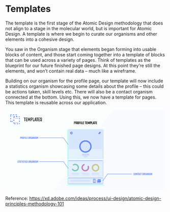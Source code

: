 # Templates

The template is the first stage of the Atomic Design methodology that does not align to a stage in the molecular world, but is important for Atomic Design. A template is where we begin to curate our organisms and other elements into a cohesive design.

You saw in the Organism stage that elements began forming into usable blocks of content, and those start coming together into a template of blocks that can be used across a variety of pages. Think of templates as the blueprint for our future finished page designs. At this point they’re still the elements, and won’t contain real data – much like a wireframe.

Building on our organism for the profile page, our template will now include a statistics organism showcasing some details about the profile – this could be actions taken, skill levels etc. There will also be a contact organism connected at the bottom. Using this, we now have a template for pages. This template is reusable across our application.

![alt text](/public/imgs/templates.webp)

Reference: https://xd.adobe.com/ideas/process/ui-design/atomic-design-principles-methodology-101
